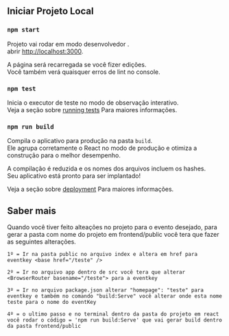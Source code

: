 ## Iniciar Projeto Local

### `npm start`

Projeto vai rodar em modo desenvolvedor .<br />
abrir [http://localhost:3000](http://localhost:3000).

A página será recarregada se você fizer edições.<br />
Você também verá quaisquer erros de lint no console.

### `npm test`

Inicia o executor de teste no modo de observação interativo. <br />
Veja a seção sobre [running tests](https://facebook.github.io/create-react-app/docs/running-tests) Para maiores informações.

### `npm run build`

Compila o aplicativo para produção na pasta `build`.<br />
Ele agrupa corretamente o React no modo de produção e otimiza a construção para o melhor desempenho.

A compilação é reduzida e os nomes dos arquivos incluem os hashes. <br />
Seu aplicativo está pronto para ser implantado!

Veja a seção sobre [deployment](https://facebook.github.io/create-react-app/docs/deployment) Para maiores informações.

## Saber mais

Quando você tiver feito alteações no projeto para o evento desejado, para gerar a pasta com nome do projeto em frontend/public você tera que fazer as seguintes alterações.

`1º = Ir na pasta public no arquivo index e altera em href para eventkey <base href="/teste" />`

`2º = Ir no arquivo app dentro de src você tera que alterar <BrowserRouter basename="/teste"> para a eventkey`

`3º = Ir no arquivo package.json alterar "homepage": "teste" para eventkey e também no comando "build:Serve" você alterar onde esta nome teste para o nome do eventKey`

`4º = o ultimo passo e no terminal dentro da pasta do projeto em react você rodar o código = 'npm run build:Serve' que vai gerar build dentro da pasta frontend/public`
